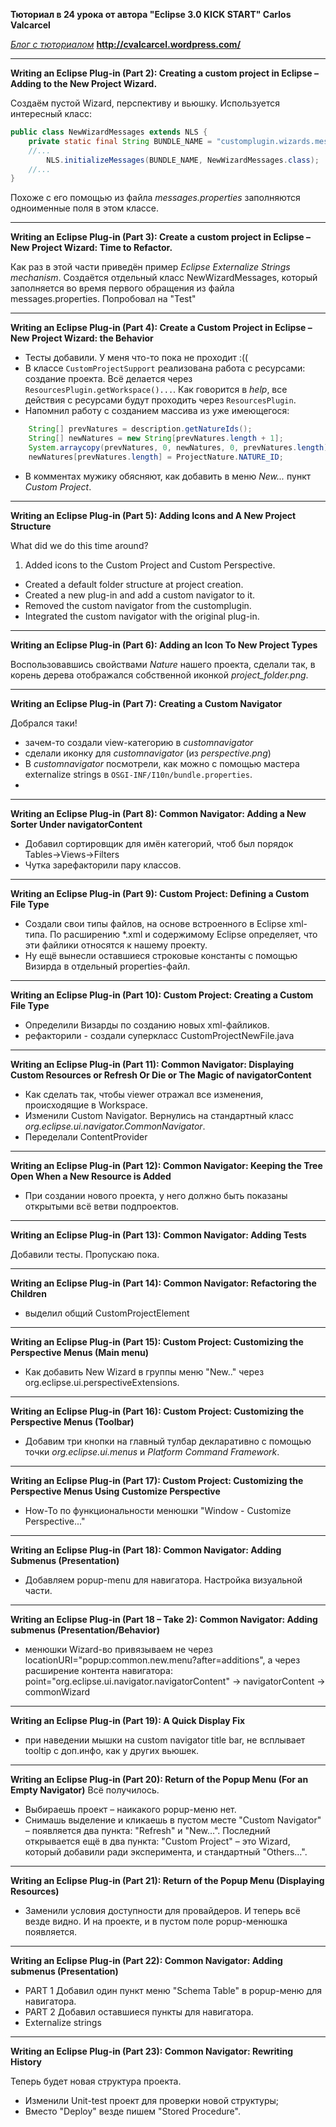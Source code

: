 **Тюториал в 24 урока от автора "Eclipse 3.0 KICK START" Carlos Valcarcel** 

*[Блог c тюториалом](http://cvalcarcel.wordpress.com/)* __http://cvalcarcel.wordpress.com/__

-------------------------
**Writing an Eclipse Plug-in (Part 2): Creating a custom project in Eclipse – Adding to the New Project Wizard.**

Создаём пустой Wizard, перспективу и вьюшку.
Используется интересный класс:
```java
public class NewWizardMessages extends NLS {
	private static final String BUNDLE_NAME = "customplugin.wizards.messages"; //$NON-NLS-1$
	//...
        NLS.initializeMessages(BUNDLE_NAME, NewWizardMessages.class);
    //...    
}    
``` 
Похоже с его помощью из файла _messages.properties_ заполняются одноименные поля в этом классе.

-----------------------------
**Writing an Eclipse Plug-in (Part 3): Create a custom project in Eclipse – New Project Wizard: Time to Refactor.**

Как раз в этой части приведён пример *Eclipse Externalize Strings mechanism*.
Создаётся отдельный класс NewWizardMessages, который заполняется во время первого 
обращения из файла messages.properties.
Попробовал на "Test"

-------------------------------
**Writing an Eclipse Plug-in (Part 4): Create a Custom Project in Eclipse – New Project Wizard: the Behavior**

- Тесты добавили. У меня что-то пока не проходит :((
- В классе `CustomProjectSupport` реализована работа с ресурсами: создание проекта.
Всё делается через `ResourcesPlugin.getWorkspace()...`. Как говорится в _help_, 
все действия с ресурсами будут проходить через `ResourcesPlugin`.
- Напомнил работу с созданием массива из уже имеющегося:
```java
    String[] prevNatures = description.getNatureIds();
    String[] newNatures = new String[prevNatures.length + 1];
    System.arraycopy(prevNatures, 0, newNatures, 0, prevNatures.length);
    newNatures[prevNatures.length] = ProjectNature.NATURE_ID;
```
- В комментах мужику обясняют, как добавить в меню _New..._ пункт _Custom Project_.

-------------------------------
**Writing an Eclipse Plug-in (Part 5): Adding Icons and A New Project Structure**

What did we do this time around?

1. Added icons to the Custom Project and Custom Perspective.
- Created a default folder structure at project creation.
- Created a new plug-in and add a custom navigator to it.
- Removed the custom navigator from the customplugin.
- Integrated the custom navigator with the original plug-in.

--------------------------------
**Writing an Eclipse Plug-in (Part 6): Adding an Icon To New Project Types**

Воспользовавшись свойствами _Nature_ нашего проекта, сделали так, в корень дерева
отображался собственной иконкой _project_folder.png_.

----------------------------------
**Writing an Eclipse Plug-in (Part 7): Creating a Custom Navigator**

Добрался таки!

- зачем-то создали view-категорию в _customnavigator_
- сделали иконку для _customnavigator_ (из _perspective.png_)
- В _customnavigator_ посмотрели, как можно с помощью мастера externalize strings в `OSGI-INF/I10n/bundle.properties`.
-  

-----------------------------------
**Writing an Eclipse Plug-in (Part 8): Common Navigator: Adding a New Sorter Under navigatorContent**

- Добавил сортировщик для имён категорий, чтоб был порядок Tables->Views->Filters
- Чутка зарефакторили пару классов.

------------------------------------
**Writing an Eclipse Plug-in (Part 9): Custom Project: Defining a Custom File Type**

- Создали свои типы файлов, на основе встроенного в Eclipse xml-типа. По расширению *.xml и содержимому Eclipse определяет, что эти файлики относятся к нашему проекту.
- Ну ещё вынесли оставшиеся строковые константы с помощью Визирда в отдельный properties-файл.


-------------------------------------
**Writing an Eclipse Plug-in (Part 10): Custom Project: Creating a Custom File Type**
- Определили Визарды по созданию новых xml-файликов.
- рефакторили - создали суперкласс CustomProjectNewFile.java 

-------------------------------------
**Writing an Eclipse Plug-in (Part 11): Common Navigator: Displaying Custom Resources or Refresh Or Die or The Magic of navigatorContent**
- Как сделать так, чтобы viewer отражал все изменения, происходящие в Workspace. 
- Изменили Custom Navigator. Вернулись на стандартный класс _org.eclipse.ui.navigator.CommonNavigator_.
- Переделали ContentProvider
  
--------------------------------------
**Writing an Eclipse Plug-in (Part 12): Common Navigator: Keeping the Tree Open When a New Resource is Added**
- При создании нового проекта, у него должно быть показаны открытыми всё ветви подпроектов.


--------------------------------------
**Writing an Eclipse Plug-in (Part 13): Common Navigator: Adding Tests**

Добавили тесты. Пропускаю пока.

--------------------------------------
**Writing an Eclipse Plug-in (Part 14): Common Navigator: Refactoring the Children**
- выделил общий CustomProjectElement

--------------------------------------
**Writing an Eclipse Plug-in (Part 15): Custom Project: Customizing the Perspective Menus (Main menu)**
- Как добавить New Wizard в группы меню "New.." через org.eclipse.ui.perspectiveExtensions.

--------------------------------------
**Writing an Eclipse Plug-in (Part 16): Custom Project: Customizing the Perspective Menus (Toolbar)**
- Добавим три кнопки на главный тулбар декларативно с помощью точки _org.eclipse.ui.menus_ и _Platform Command Framework_.

--------------------------------------
**Writing an Eclipse Plug-in (Part 17): Custom Project: Customizing the Perspective Menus Using Customize Perspective**
- How-To по функциональности менюшки "Window - Customize Perspective..."

--------------------------------------
**Writing an Eclipse Plug-in (Part 18): Common Navigator: Adding Submenus (Presentation)**
- Добавляем popup-menu для навигатора. Настройка визуальной части.

--------------------------------------
**Writing an Eclipse Plug-in (Part 18 – Take 2): Common Navigator: Adding submenus (Presentation/Behavior)**
- менюшки Wizard-во привязываем не через locationURI="popup:common.new.menu?after=additions", а
через расширение контента навигатора:  
point="org.eclipse.ui.navigator.navigatorContent" -> navigatorContent -> commonWizard

--------------------------------------
**Writing an Eclipse Plug-in (Part 19): A Quick Display Fix**
- при наведении мышки на custom navigator title bar, не всплывает tooltip с доп.инфо, как у других вьюшек.
   
--------------------------------------
**Writing an Eclipse Plug-in (Part 20): Return of the Popup Menu (For an Empty Navigator)**
Всё получилось. 
- Выбираешь проект – наикакого popup-меню нет.
- Снимашь выделение и кликаешь в пустом месте "Custom Navigator" – появляется два пункта: "Refresh" и "New…". Последний открывается ещё в два пункта: "Custom Project" – это Wizard, который добавили ради эксперимента, и стандартный "Others…".

--------------------------------------
**Writing an Eclipse Plug-in (Part 21): Return of the Popup Menu (Displaying Resources)**
- Заменили условия доступности для провайдеров. И теперь всё везде видно. И на проекте, и в пустом поле popup-менюшка появляется.

--------------------------------------
**Writing an Eclipse Plug-in (Part 22): Common Navigator: Adding submenus (Presentation)**

- PART 1 Добавил один пункт меню "Schema Table" в popup-меню для навигатора.
- PART 2 Добавил оставшиеся пункты для навигатора.
- Externalize strings

--------------------------------------
**Writing an Eclipse Plug-in (Part 23): Common Navigator: Rewriting History**

Теперь будет новая структура проекта.
- Изменили Unit-test проект для проверки новой структуры;
- Вместо "Deploy" везде пишем "Stored Procedure".

 